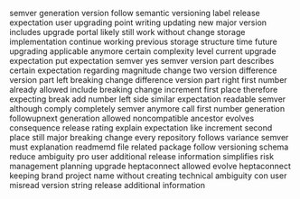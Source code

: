 semver generation version follow semantic versioning label release expectation user upgrading point writing updating new major version includes upgrade portal likely still work without change storage implementation continue working previous storage structure time future upgrading applicable anymore certain complexity level current upgrade expectation put expectation semver yes semver version part describes certain expectation regarding magnitude change two version difference version part left breaking change difference version part right first number already allowed include breaking change increment first place therefore expecting break add number left side similar expectation readable semver although comply completely semver anymore call first number generation followupnext generation allowed noncompatible ancestor evolves consequence release rating explain expectation like increment second place still major breaking change every repository follows variance semver must explanation readmemd file related package follow versioning schema reduce ambiguity pro user additional release information simplifies risk management planning upgrade heptaconnect allowed evolve heptaconnect keeping brand project name without creating technical ambiguity con user misread version string release additional information